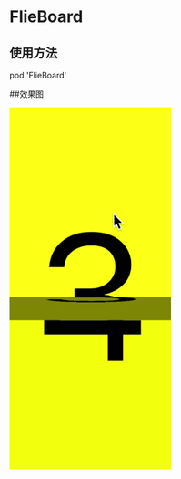 # FlieBoard
## 使用方法
pod 'FlieBoard'


##效果图

![FlieBoard-images](https://github.com/xiaoyang521style/FlieBoard/blob/master/Resoures/FlieBoard.gif?raw=true)
